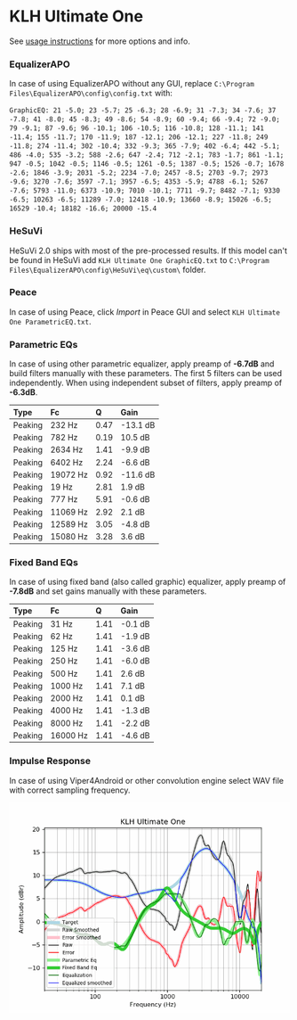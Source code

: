 # KLH Ultimate One
See [usage instructions](https://github.com/jaakkopasanen/AutoEq#usage) for more options and info.

### EqualizerAPO
In case of using EqualizerAPO without any GUI, replace `C:\Program Files\EqualizerAPO\config\config.txt`
with:
```
GraphicEQ: 21 -5.0; 23 -5.7; 25 -6.3; 28 -6.9; 31 -7.3; 34 -7.6; 37 -7.8; 41 -8.0; 45 -8.3; 49 -8.6; 54 -8.9; 60 -9.4; 66 -9.4; 72 -9.0; 79 -9.1; 87 -9.6; 96 -10.1; 106 -10.5; 116 -10.8; 128 -11.1; 141 -11.4; 155 -11.7; 170 -11.9; 187 -12.1; 206 -12.1; 227 -11.8; 249 -11.8; 274 -11.4; 302 -10.4; 332 -9.3; 365 -7.9; 402 -6.4; 442 -5.1; 486 -4.0; 535 -3.2; 588 -2.6; 647 -2.4; 712 -2.1; 783 -1.7; 861 -1.1; 947 -0.5; 1042 -0.5; 1146 -0.5; 1261 -0.5; 1387 -0.5; 1526 -0.7; 1678 -2.6; 1846 -3.9; 2031 -5.2; 2234 -7.0; 2457 -8.5; 2703 -9.7; 2973 -9.6; 3270 -7.6; 3597 -7.1; 3957 -6.5; 4353 -5.9; 4788 -6.1; 5267 -7.6; 5793 -11.0; 6373 -10.9; 7010 -10.1; 7711 -9.7; 8482 -7.1; 9330 -6.5; 10263 -6.5; 11289 -7.0; 12418 -10.9; 13660 -8.9; 15026 -6.5; 16529 -10.4; 18182 -16.6; 20000 -15.4
```

### HeSuVi
HeSuVi 2.0 ships with most of the pre-processed results. If this model can't be found in HeSuVi add
`KLH Ultimate One GraphicEQ.txt` to `C:\Program Files\EqualizerAPO\config\HeSuVi\eq\custom\` folder.

### Peace
In case of using Peace, click *Import* in Peace GUI and select `KLH Ultimate One ParametricEQ.txt`.

### Parametric EQs
In case of using other parametric equalizer, apply preamp of **-6.7dB** and build filters manually
with these parameters. The first 5 filters can be used independently.
When using independent subset of filters, apply preamp of **-6.3dB**.

| Type    | Fc       |    Q | Gain     |
|:--------|:---------|:-----|:---------|
| Peaking | 232 Hz   | 0.47 | -13.1 dB |
| Peaking | 782 Hz   | 0.19 | 10.5 dB  |
| Peaking | 2634 Hz  | 1.41 | -9.9 dB  |
| Peaking | 6402 Hz  | 2.24 | -6.6 dB  |
| Peaking | 19072 Hz | 0.92 | -11.6 dB |
| Peaking | 19 Hz    | 2.81 | 1.9 dB   |
| Peaking | 777 Hz   | 5.91 | -0.6 dB  |
| Peaking | 11069 Hz | 2.92 | 2.1 dB   |
| Peaking | 12589 Hz | 3.05 | -4.8 dB  |
| Peaking | 15080 Hz | 3.28 | 3.6 dB   |

### Fixed Band EQs
In case of using fixed band (also called graphic) equalizer, apply preamp of **-7.8dB** and set
gains manually with these parameters.

| Type    | Fc       |    Q | Gain    |
|:--------|:---------|:-----|:--------|
| Peaking | 31 Hz    | 1.41 | -0.1 dB |
| Peaking | 62 Hz    | 1.41 | -1.9 dB |
| Peaking | 125 Hz   | 1.41 | -3.6 dB |
| Peaking | 250 Hz   | 1.41 | -6.0 dB |
| Peaking | 500 Hz   | 1.41 | 2.6 dB  |
| Peaking | 1000 Hz  | 1.41 | 7.1 dB  |
| Peaking | 2000 Hz  | 1.41 | 0.1 dB  |
| Peaking | 4000 Hz  | 1.41 | -1.3 dB |
| Peaking | 8000 Hz  | 1.41 | -2.2 dB |
| Peaking | 16000 Hz | 1.41 | -4.6 dB |

### Impulse Response
In case of using Viper4Android or other convolution engine select WAV file with correct sampling frequency.

![](https://raw.githubusercontent.com/jaakkopasanen/AutoEq/master/results/oratory1990/harman_over-ear_2018/KLH%20Ultimate%20One/KLH%20Ultimate%20One.png)